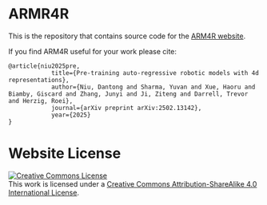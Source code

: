 # ARMR4R

This is the repository that contains source code for the [ARM4R website](https://arm4r.github.io).

If you find ARM4R useful for your work please cite:
```
@article{niu2025pre,
            title={Pre-training auto-regressive robotic models with 4d representations},
            author={Niu, Dantong and Sharma, Yuvan and Xue, Haoru and Biamby, Giscard and Zhang, Junyi and Ji, Ziteng and Darrell, Trevor and Herzig, Roei},
            journal={arXiv preprint arXiv:2502.13142},
            year={2025}
}
```

# Website License
<a rel="license" href="http://creativecommons.org/licenses/by-sa/4.0/"><img alt="Creative Commons License" style="border-width:0" src="https://i.creativecommons.org/l/by-sa/4.0/88x31.png" /></a><br />This work is licensed under a <a rel="license" href="http://creativecommons.org/licenses/by-sa/4.0/">Creative Commons Attribution-ShareAlike 4.0 International License</a>.
